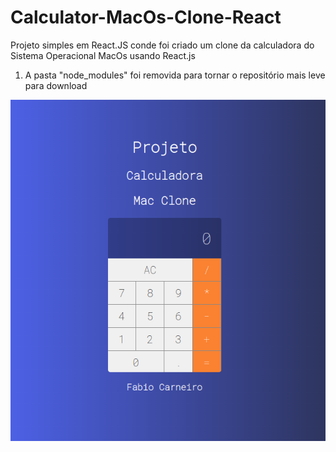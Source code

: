 # Calculator-MacOs-Clone-React
Projeto simples em React.JS conde foi criado um clone da calculadora do Sistema Operacional MacOs usando React.js

1) A pasta "node_modules" foi removida para tornar o repositório mais leve para download

![imagem do projeto](https://github.com/bynmboy/Calculator-MacOs-Clone-React/blob/master/img/calculadoraMacReact.png)
